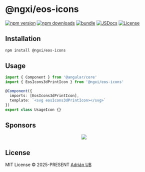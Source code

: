 # @ngxi/eos-icons

[![npm version][npm-version-src]][npm-version-href]
[![npm downloads][npm-downloads-src]][npm-downloads-href]
[![bundle][bundle-src]][bundle-href]
[![JSDocs][jsdocs-src]][jsdocs-href]
[![License][license-src]][license-href]

## Installation

```sh
npm install @ngxi/eos-icons
```

## Usage

```ts
import { Component } from '@angular/core'
import { EosIcons3dPrintIcon } from '@ngxi/eos-icons'

@Component({
  imports: [EosIcons3dPrintIcon],
  template: `<svg eosIcons3dPrintIcon></svg>`
})
export class UsageIcon {}
```

## Sponsors

<p align="center">
  <a href="https://cdn.jsdelivr.net/gh/adrian-ub/static/sponsors.svg">
    <img src='https://cdn.jsdelivr.net/gh/adrian-ub/static/sponsors.svg'/>
  </a>
</p>

## License

MIT License © 2025-PRESENT [Adrián UB](https://github.com/adrian-ub)

<!-- Badges -->

[npm-version-src]: https://img.shields.io/npm/v/@ngxi/eos-icons?style=flat&colorA=080f12&colorB=1fa669
[npm-version-href]: https://npmjs.com/package/@ngxi/eos-icons
[npm-downloads-src]: https://img.shields.io/npm/dm/@ngxi/eos-icons?style=flat&colorA=080f12&colorB=1fa669
[npm-downloads-href]: https://npmjs.com/package/@ngxi/eos-icons
[bundle-src]: https://img.shields.io/bundlephobia/minzip/@ngxi/eos-icons?style=flat&colorA=080f12&colorB=1fa669&label=minzip
[bundle-href]: https://bundlephobia.com/result?p=@ngxi/eos-icons
[license-src]: https://img.shields.io/npm/l/@ngxi/eos-icons?style=flat&colorA=080f12&colorB=1fa669
[license-href]: https://github.com/adrian-ub/ngxi/blob/main/LICENSE
[jsdocs-src]: https://img.shields.io/badge/jsdocs-reference-080f12?style=flat&colorA=080f12&colorB=1fa669
[jsdocs-href]: https://www.jsdocs.io/package/@ngxi/eos-icons
